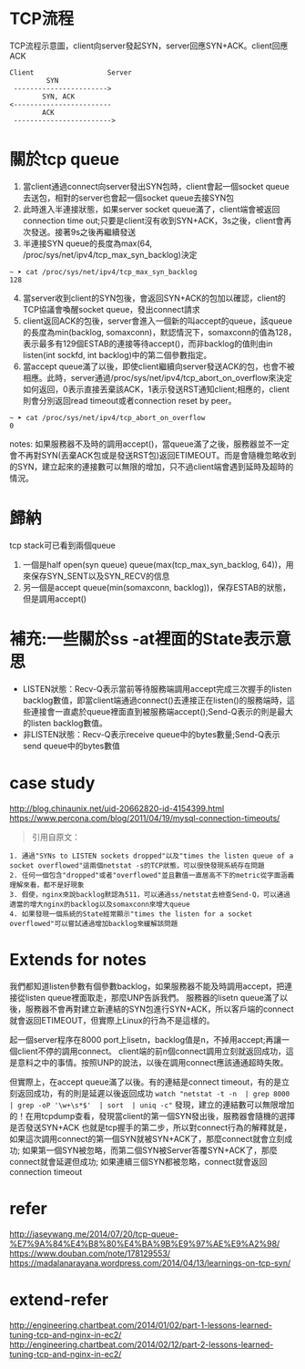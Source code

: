 # TCP流程
TCP流程示意圖，client向server發起SYN，server回應SYN+ACK。client回應ACK
```
Client                  Server
         SYN
 ----------------------->
        SYN, ACK
<------------------------
        ACK
 ------------------------>
```

# 關於tcp queue
1. 當client通過connect向server發出SYN包時，client會起一個socket queue去送包，相對的server也會起一個socket queue去接SYN包
2. 此時進入半連接狀態，如果server socket queue滿了，client端會被返回connection time out;只要是client沒有收到SYN+ACK，3s之後，client會再次發送。接著9s之後再繼續發送
3. 半連接SYN queue的長度為max(64, /proc/sys/net/ipv4/tcp_max_syn_backlog)決定
```
~ ➤ cat /proc/sys/net/ipv4/tcp_max_syn_backlog
128
```
4. 當server收到client的SYN包後，會返回SYN+ACK的包加以確認，client的TCP協議會喚醒socket queue，發出connect請求
5. client返回ACK的包後，server會進入一個新的叫accept的queue，該queue的長度為min(backlog, somaxconn)，默認情況下，somaxconn的值為128，表示最多有129個ESTAB的連接等待accept()，而非backlog的值則由in listen(int sockfd, int backlog)中的第二個參數指定。
6. 當accept queue滿了以後，即使client繼續向server發送ACK的包，也會不被相應。此時，server通過/proc/sys/net/ipv4/tcp_abort_on_overflow來決定如何返回，0表示直接丟棄該ACK，1表示發送RST通知client;相應的，client則會分別返回read timeout或者connection reset by peer。
```
~ ➤ cat /proc/sys/net/ipv4/tcp_abort_on_overflow
0
```
notes:
如果服務器不及時的調用accept()，當queue滿了之後，服務器並不一定會不再對SYN(丟棄ACK包或是發送RST包)返回ETIMEOUT。而是會隨機忽略收到的SYN，建立起來的連接數可以無限的增加，只不過client端會遇到延時及超時的情況。

# 歸納
tcp stack可已看到兩個queue
1. 一個是half open(syn queue) queue(max(tcp_max_syn_backlog, 64))，用來保存SYN_SENT以及SYN_RECV的信息
2. 另一個是accept queue(min(somaxconn, backlog))，保存ESTAB的狀態，但是調用accept()

# 補充:一些關於ss -at裡面的State表示意思
- LISTEN狀態：Recv-Q表示當前等待服務端調用accept完成三次握手的listen backlog數值，即當client端通過connect()去連接正在listen()的服務端時，這些連接會一直處於queue裡面直到被服務端accept();Send-Q表示的則是最大的listen backlog數值。
- 非LISTEN狀態：Recv-Q表示receive queue中的bytes數量;Send-Q表示send queue中的bytes數值

# case study
http://blog.chinaunix.net/uid-20662820-id-4154399.html
https://www.percona.com/blog/2011/04/19/mysql-connection-timeouts/

> 引用自原文：
```
1. 通過"SYNs to LISTEN sockets dropped"以及"times the listen queue of a socket overflowed"這兩個netstat -s的TCP狀態，可以很快發現系統存在問題
2. 任何一個包含"dropped"或者"overflowed"並且數值一直居高不下的metric從字面涵義理解來看，都不是好現象
3. 假使，nginx來說backlog默認為511，可以通過ss/netstat去檢查Send-Q，可以通過適當的增大nginx的backlog以及somaxconn來增大queue
4. 如果發現一個系統的State經常顯示"times the listen for a socket overflowed"可以嘗試通過增加backlog來緩解該問題
```

# Extends for notes
我們都知道listen參數有個參數backlog，如果服務器不能及時調用accept，把連接從listen queue裡面取走，那麼UNP告訴我們。
服務器的lisetn queue滿了以後，服務器不會再對建立新連結的SYN包進行SYN+ACK，所以客戶端的connect就會返回ETIMEOUT，但實際上Linux的行為不是這樣的。

起一個server程序在8000 port上lisetn，backlog值是n，不掉用accept;再讓一個client不停的調用connect。
client端的前n個connect調用立刻就返回成功，這是意料之中的事情。按照UNP的說法，以後在調用connect應該通通超時失敗。

但實際上，在accept queue滿了以後。有的連結是connect timeout，有的是立刻返回成功，有的則是延遲以後返回成功
```watch "netstat -t -n  | grep 8000 | grep -oP '\w+\s*$'  | sort  | uniq -c"```
發現，建立的連結數可以無限增加的！在用tcpdump查看，發現當client的第一個SYN發出後，服務器會隨機的選擇是否發送SYN+ACK
也就是tcp握手的第二步，所以對connect行為的解釋就是，如果這次調用connect的第一個SYN就被SYN+ACK了，那麼connect就會立刻成功;
如果第一個SYN被忽略，而第二個SYN被Server答覆SYN+ACK了，那麼connect就會延遲但成功;
如果連續三個SYN都被忽略，connect就會返回connection timeout

# refer
http://jaseywang.me/2014/07/20/tcp-queue-%E7%9A%84%E4%B8%80%E4%BA%9B%E9%97%AE%E9%A2%98/
https://www.douban.com/note/178129553/
https://madalanarayana.wordpress.com/2014/04/13/learnings-on-tcp-syn/


# extend-refer
http://engineering.chartbeat.com/2014/01/02/part-1-lessons-learned-tuning-tcp-and-nginx-in-ec2/
http://engineering.chartbeat.com/2014/02/12/part-2-lessons-learned-tuning-tcp-and-nginx-in-ec2/
